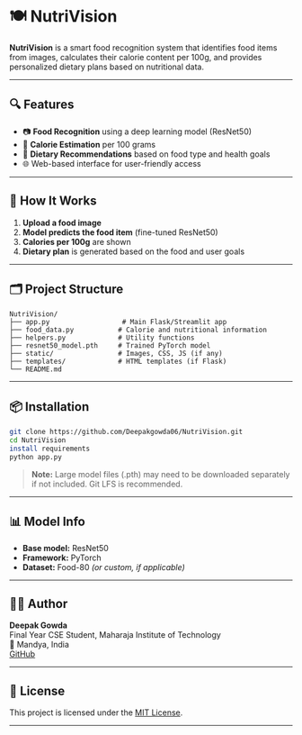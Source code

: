 # 🍽️ NutriVision

**NutriVision** is a smart food recognition system that identifies food items from images, calculates their calorie content per 100g, and provides personalized dietary plans based on nutritional data.

---

## 🔍 Features

- 📷 **Food Recognition** using a deep learning model (ResNet50)  
- 🔢 **Calorie Estimation** per 100 grams  
- 🥗 **Dietary Recommendations** based on food type and health goals  
- 🌐 Web-based interface for user-friendly access  

---


## 🧠 How It Works

1. **Upload a food image**  
2. **Model predicts the food item** (fine-tuned ResNet50)  
3. **Calories per 100g** are shown  
4. **Dietary plan** is generated based on the food and user goals  

---

## 🗂️ Project Structure

```
NutriVision/
├── app.py                  # Main Flask/Streamlit app
├── food_data.py           # Calorie and nutritional information
├── helpers.py             # Utility functions
├── resnet50_model.pth     # Trained PyTorch model
├── static/                # Images, CSS, JS (if any)
├── templates/             # HTML templates (if Flask)
└── README.md
```

---

## 📦 Installation

```bash
git clone https://github.com/Deepakgowda06/NutriVision.git
cd NutriVision
install requirements
python app.py
```

> **Note:** Large model files (.pth) may need to be downloaded separately if not included. Git LFS is recommended.

---

## 📊 Model Info

- **Base model:** ResNet50  
- **Framework:** PyTorch  
- **Dataset:** Food-80 *(or custom, if applicable)*  

---

## 🧑‍💻 Author

**Deepak Gowda**  
Final Year CSE Student, Maharaja Institute of Technology  
📍 Mandya, India  
[GitHub](https://github.com/Deepakgowda06)

---

## 📃 License

This project is licensed under the [MIT License](LICENSE).

---
